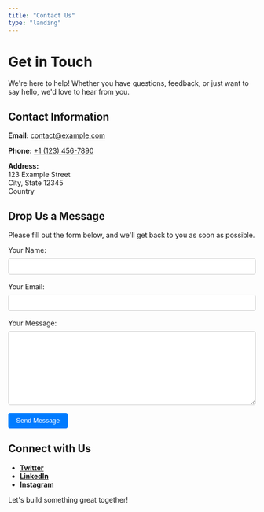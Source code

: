 ```yaml
---
title: "Contact Us"
type: "landing"
---
```


# Get in Touch

We're here to help! Whether you have questions, feedback, or just want to say hello, we'd love to hear from you.

## Contact Information

**Email:** [contact@example.com](mailto:contact@example.com)

**Phone:** [+1 (123) 456-7890](tel:+11234567890)

**Address:**  
123 Example Street  
City, State 12345  
Country

## Drop Us a Message

Please fill out the form below, and we'll get back to you as soon as possible.

<form action="https://formspree.io/mj.bahonar@gmail.com" method="POST">
  <div style="margin-bottom: 1rem;">
    <label for="name" style="display: block; margin-bottom: 0.5rem;">Your Name:</label>
    <input type="text" id="name" name="name" required style="width: 100%; padding: 0.5rem; border-radius: 4px; border: 1px solid #ccc;">
  </div>
  <div style="margin-bottom: 1rem;">
    <label for="email" style="display: block; margin-bottom: 0.5rem;">Your Email:</label>
    <input type="email" id="email" name="_replyto" required style="width: 100%; padding: 0.5rem; border-radius: 4px; border: 1px solid #ccc;">
  </div>
  <div style="margin-bottom: 1rem;">
    <label for="message" style="display: block; margin-bottom: 0.5rem;">Your Message:</label>
    <textarea id="message" name="message" required style="width: 100%; height: 150px; padding: 0.5rem; border-radius: 4px; border: 1px solid #ccc;"></textarea>
  </div>
  <div>
    <input type="submit" value="Send Message" style="background-color: #007BFF; color: white; border: none; padding: 0.5rem 1rem; border-radius: 4px; cursor: pointer;">
  </div>
</form>

## Connect with Us

- **[Twitter](https://twitter.com/yourhandle)**
- **[LinkedIn](https://www.linkedin.com/company/yourcompany)**
- **[Instagram](https://www.instagram.com/yourhandle)**

Let's build something great together!